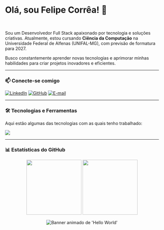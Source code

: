# Olá, sou Felipe Corrêa! 👋

<br>

Sou um Desenvolvedor Full Stack apaixonado por tecnologia e soluções criativas. Atualmente, estou cursando **Ciência da Computação** na Universidade Federal de Alfenas (UNIFAL-MG), com previsão de formatura para 2027.

Busco constantemente aprender novas tecnologias e aprimorar minhas habilidades para criar projetos inovadores e eficientes.

---

### 📫 Conecte-se comigo

[![LinkedIn](https://img.shields.io/badge/LinkedIn-0077B5?style=for-the-badge&logo=linkedin&logoColor=white)](https://www.linkedin.com/in/www.linkedin.com/in/correa-felipe/)
[![GitHub](https://img.shields.io/badge/GitHub-181717?style=for-the-badge&logo=github&logoColor=white)](https://github.com/correafe)
[![E-mail](https://img.shields.io/badge/Email-D14836?style=for-the-badge&logo=gmail&logoColor=white)](mailto:correagfe@gmail.com)

---

### 🛠️ Tecnologias e Ferramentas

Aqui estão algumas das tecnologias com as quais tenho trabalhado:

<p align="left">
  <a href="https://skillicons.dev">
    <img src="https://skillicons.dev/icons?i=python,django,fastapi,js,react,html,css,mysql,postgres,sqlite,git,github,docker,vscode&perline=7" />
  </a>
</p>

---

### 📊 Estatísticas do GitHub

<p align="center">
  <img height="180em" src="https://github-readme-stats.vercel.app/api?username=correafe&show_icons=true&theme=tokyonight&include_all_commits=true&count_private=true"/>
  <img height="180em" src="https://github-readme-stats.vercel.app/api/top-langs/?username=correafe&layout=compact&langs_count=7&theme=tokyonight"/>
</p>

<p align="center">
  <img src="https://raw.githubusercontent.com/correafe/correafe/main/hello_world.gif" alt="Banner animado de 'Hello World'">
</p>
